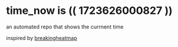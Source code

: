 # time_now is (( 1723626000827 ))

an automated repo that shows the currnent time

inspired by [breakingheatmap](https://github.com/breakingheatmap/breakingheatmap)